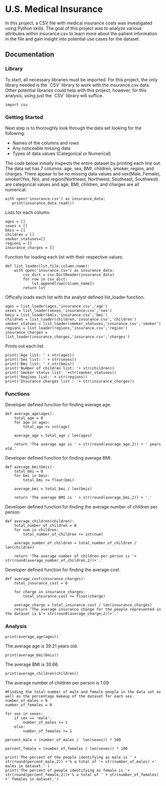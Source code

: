 <h1>U.S. Medical Insurance</h1>
<p>In this project, a CSV file with medical insurance costs was investigated using Python skills. The goal of this project was to analyze various attributes within insurance.csv to learn more about the patient information in the file and gain insight into potential use cases for the dataset.</p>


<h2>Documentation</h2>
<h3>Library</h3>

<p>To start, all necessary libraries must be imported. For this project, the only library needed is the `CSV` library to work with the insurance.csv data. Other potential libraries could help with this project; however, for this analysis, using just the `CSV` library will suffice.</p>

```
import csv
```

<h3>Getting Started</h3>
<p>Next step is to thoroughly look through the data set looking for the following:</p>
<ul>
  <li>Names of the columns and rows</li>
  <li>Any noticeable missing data</li>
  <li>Types of data values (Categorical or Numerical)</li>
</ul>
<p>The code below initially inspects the entire dataset by printing each line out. The data set has 7 columns: age, sex, BMI, children, smoker, region, and charges. There appear to be no missing data values and sex(Male, Female), smoker(Yes, No), and region(Northeast, Northwest, Southeast, Southwest) are categorical values and age, BMI, children, and charges are all numerical. </p>

 ```
with open('insurance.csv') as insurance_data:
    print(insurance_data.read())
 ```

<p>Lists for each column.</p>

 ```
ages = []
sexes = []
bmis = []
children = []
smoker_statuses=[]
regions = []
insurance_charges = []
 ```

<p>Function for loading each list with their respective values.</p>

```
def list_loader(lst,file,column_name):
    with open('insurance.csv') as insurance_data:
        csv_dict = csv.DictReader(insurance_data)
        for row in csv_dict:
            lst.append(row[column_name])
        return lst
```

<p>Offically loads each list with the analyst defined list_loader function.</p>

```
ages = list_loader(ages,'insurance.csv','age')
sexes = list_loader(sexes,'insurance.csv','sex')
bmis = list_loader(bmis,'insurance.csv','bmi')
children = list_loader(children,'insurance.csv','children')
smoker_statues = list_loader(smoker_statuses,'insurance.csv','smoker')
regions = list_loader(regions,'insurance.csv','region')
insurance_charges = list_loader(insurance_charges,'insurance.csv','charges')
```

<p>Prints out each list.</p>

```
print('Age list: ' + str(ages))
print('Sex list: ' + str(sexes))
print('Bmi list: ' + str(bmis))
print('Number of children list: '+ str(children))
print('Smoker status list: '+str(smoker_statuses))
print('Regions list:' + str(regions))
print('Insurance charges list : '+ str(insurance_charges))
```

<h3>Functions</h3>
<p>Developer defined function for finding average age.</p>

```
def average_age(ages):
    total_age = 0
    for age in ages:
        total_age += int(age)
    
    average_age = total_age / len(ages)
   
    return 'The average age is ' + str(round(average_age,2)) + ' years old.'
```

<p>Developer defined function for finding average BMI.</p>

```
def average_bmi(bmis):
    total_bmi = 0
    for bmi in bmis:
        total_bmi += float(bmi)

    average_bmi = total_bmi / len(bmis)

    return 'The average BMI is ' + str(round(average_bmi,2)) + '.'
```
<p>Developer defined function for finding the average number of children per person.</p>

```
def average_children(children):
    total_number_of_children = 0
    for num in children:
        total_number_of_children += int(num) 

    average_number_of_children = total_number_of_children / len(children)

    return 'The average number of children per person is '+ str(round(average_number_of_children,2))+'.'
```

<p>Developer defined function for finding the average cost.</p>

```
def average_cost(insurance_charges):
    total_insurance_cost = 0

    for charge in insurance_charges:
        total_insurance_cost += float(charge)
    
    average_charge = total_insurance_cost / len(insurance_charges)
    return 'The average insurance charge for the people represented in the dataset is $'+ str(round(average_charge,2))+'.'

```

<h3>Analysis</h3>

```
print(average_age(ages))
```

<p>The average age is 39.21 years old.</p>

```
print(average_bmi(bmis))
```

<p>The average BMI is 30.66.</p>

```
print(average_children(children))
```

<p>The average number of children per person is 1.09.</p>

```
#Finding the total number of male and female people in the data set as well as the percentage makeup of the dataset for each sex.
number_of_males = 0
number_of_females = 0

for sex in sexes:
    if sex == 'male':
        number_of_males += 1
    else:
        number_of_females += 1
    
percent_male = (number_of_males /  len(sexes)) * 100

percent_female = (number_of_females / len(sexes)) * 100

print('The percent of the people identifying as male is ' + str(round(percent_male,2)) +'% a total of '+ str(number_of_males) +' males in dataset.' )
print('The percent of people identifying as female is '+ str(round(percent_female,2))+'% a total of ' + str(number_of_females) +' females in dataset.')
```

<p></p>
